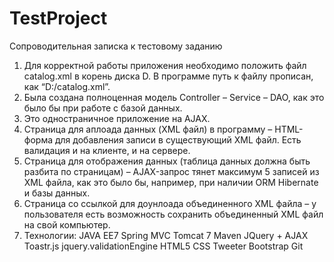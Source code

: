 TestProject
===========

Сопроводительная записка к тестовому заданию

1.	Для корректной работы приложения необходимо положить файл catalog.xml в корень диска D. В программе путь к файлу прописан, как “D:/catalog.xml”.
2.	Была создана полноценная модель Controller – Service – DAO, как это было бы при работе с базой данных.
3.	Это одностраничное приложение на AJAX.
4.	Страница для аплоада данных (XML файл) в программу – HTML-форма для добавления записи в существующий XML файл. Есть валидация и на клиенте, и на сервере.
5.	Страница для отображения данных (таблица данных должна быть разбита по страницам) – AJAX-запрос тянет максимум 5 записей из XML файла, как это было бы, например, при наличии ORM Hibernate и базы данных.
6.	Страница со ссылкой для доунлоада объединенного XML файла – у пользователя есть возможность сохранить объединенный XML файл на свой компьютер.
7.	Технологии:
JAVA EE7
Spring MVC
Tomcat 7
Maven
JQuery + AJAX
Toastr.js
jquery.validationEngine
HTML5
CSS
Tweeter Bootstrap
Git
